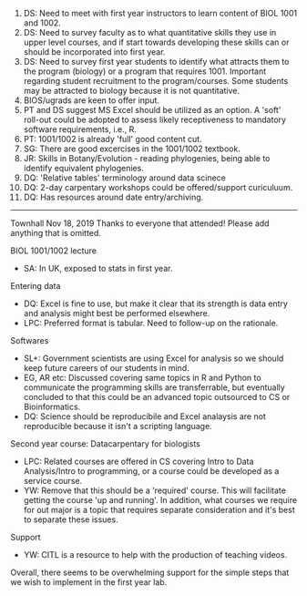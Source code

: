1. DS: Need to meet with first year instructors to learn content of BIOL 1001 and 1002.
1. DS: Need to survey faculty as to what quantitative skills they use in upper level courses, and if start towards developing these skills can or should be incorporated into first year.
1. DS: Need to survey first year students to identify what attracts them to the program (biology) or a program that requires 1001. Important regarding student recruitment to the program/courses. Some students may be attracted to biology because it is not quantitative.
1. BIOS/ugrads are keen to offer input.
1. PT and DS suggest MS Excel should be utilized as an option. A 'soft' roll-out could be adopted to assess likely receptiveness to mandatory software requirements, i.e., R.
1. PT: 1001/1002 is already 'full' good content cut.
1. SG: There are good excercises in the 1001/1002 textbook.
1. JR: Skills in Botany/Evolution - reading phylogenies, being able to identify equivalent phylogenies.
1. DQ: 'Relative tables' terminology around data scinece
1. DQ: 2-day carpentary workshops could be offered/support curiculuum.
1. DQ: Has resources around date entry/archiving.
----
Townhall Nov 18, 2019
Thanks to everyone that attended! Please add anything that is omitted.

BIOL 1001/1002 lecture
- SA: In UK, exposed to stats in first year.

Entering data
- DQ: Excel is fine to use, but make it clear that its strength is data entry and analysis might best be performed elsewhere.
- LPC: Preferred format is tabular. Need to follow-up on the rationale.

Softwares
- SL+: Government scientists are using Excel for analysis so we should keep future careers of our students in mind.
- EG, AR etc: Discussed covering same topics in R and Python to communicate the programming skills are transferrable, but eventually concluded to that this could be an advanced topic outsourced to CS or Bioinformatics.
- DQ: Science should be reproducibile and Excel analaysis are not reproducible because it isn't a scripting language.

Second year course: Datacarpentary for biologists
- LPC: Related courses are offered in CS covering Intro to Data Analysis/Intro to programming, or a course could be developed as a service course.
- YW: Remove that this should be a 'required' course. This will facilitate getting the course 'up and running'. In addition, what courses we require for out major is a topic that requires separate consideration and it's best to separate these issues.

Support
- YW: CITL is a resource to help with the production of teaching videos.

Overall, there seems to be overwhelming support for the simple steps that we wish to implement in the first year lab.
